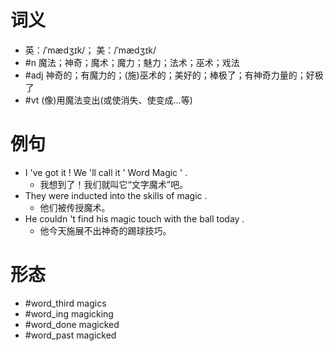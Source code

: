 # 词义
- 英：/ˈmædʒɪk/； 美：/ˈmædʒɪk/
- #n 魔法；神奇；魔术；魔力；魅力；法术；巫术；戏法
- #adj 神奇的；有魔力的；(施)巫术的；美好的；棒极了；有神奇力量的；好极了
- #vt (像)用魔法变出(或使消失、使变成…等)
# 例句
- I 've got it ! We 'll call it ' Word Magic ' .
	- 我想到了！我们就叫它“文字魔术”吧。
- They were inducted into the skills of magic .
	- 他们被传授魔术。
- He couldn 't find his magic touch with the ball today .
	- 他今天施展不出神奇的踢球技巧。
# 形态
- #word_third magics
- #word_ing magicking
- #word_done magicked
- #word_past magicked
